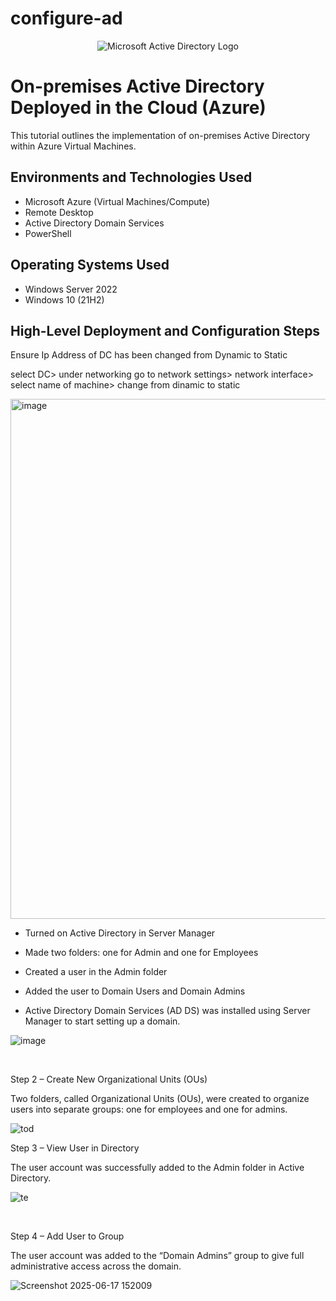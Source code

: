 # configure-ad
<p align="center">
<img src="https://i.imgur.com/pU5A58S.png" alt="Microsoft Active Directory Logo"/>
</p>

<h1>On-premises Active Directory Deployed in the Cloud (Azure)</h1>
This tutorial outlines the implementation of on-premises Active Directory within Azure Virtual Machines.<br />


<h2>Environments and Technologies Used</h2>

- Microsoft Azure (Virtual Machines/Compute)
- Remote Desktop
- Active Directory Domain Services
- PowerShell

<h2>Operating Systems Used </h2>

- Windows Server 2022
- Windows 10 (21H2)

<h2>High-Level Deployment and Configuration Steps</h2>

Ensure Ip Address of DC has been changed from Dynamic to Static

 select DC> under networking go to network settings> network interface> select name of machine> change from dinamic to static

 <img width="1903" height="832" alt="image" src="https://github.com/user-attachments/assets/02eac0ba-8e87-4fcc-b8fd-fad67742f854" />


- Turned on Active Directory in Server Manager

- Made two folders: one for Admin and one for Employees

- Created a user in the Admin folder

- Added the user to Domain Users and Domain Admins

- Active Directory Domain Services (AD DS) was installed using Server Manager to start setting up a domain.

<p>
  
![image](https://github.com/user-attachments/assets/29600652-5f57-434b-bc35-a04b4ec2d596)
</p>
<p>
  
</p>
<br />

<p>
  
Step 2 – Create New Organizational Units (OUs)

Two folders, called Organizational Units (OUs), were created to organize users into separate groups: one for employees and one for admins.

![tod](https://github.com/user-attachments/assets/452a428c-3237-418e-befa-64f2780e8675)

<p>
    
Step 3 – View User in Directory

The user account was successfully added to the Admin folder in Active Directory.

![te](https://github.com/user-attachments/assets/ffb7fd45-a890-4901-9fc3-8cb7a0b400ac)

</p>
<br />

<p>

Step 4 – Add User to Group 

The user account was added to the “Domain Admins” group to give full administrative access across the domain.

![Screenshot 2025-06-17 152009](https://github.com/user-attachments/assets/11751c50-18a4-42b7-b207-bfebd5dc2fb8)

</p>
<br />
